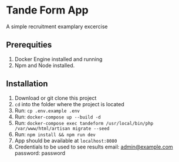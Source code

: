 # Tande Form App

A simple recruitment examplary excercise

## Prerequities
1. Docker Engine installed and running
2. Npm and Node installed.

## Installation

1. Download or git clone this project
2. `cd` into the folder where the project is located
3. Run: `cp .env.example .env`
4. Run: `docker-compose up --build -d`
5. Run: `docker-compose exec tandeform /usr/local/bin/php /var/www/html/artisan migrate --seed`
6. Run: `npm install && npm run dev` 
7. App should be available at `localhost:8080`
8. Credentials to be used to see results email: admin@example.com password: password

